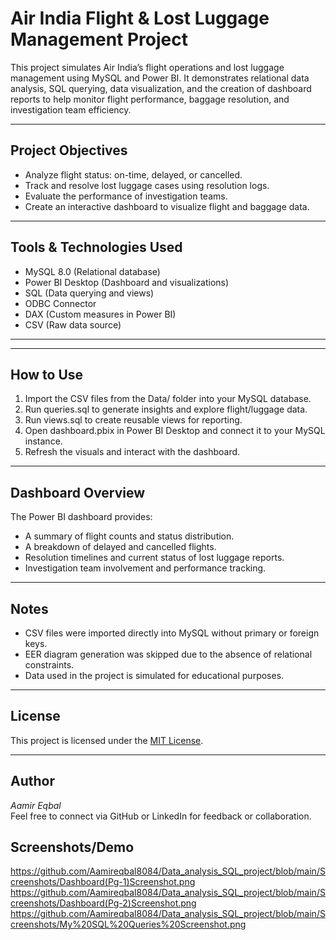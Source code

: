 # Air India Flight & Lost Luggage Management Project

This project simulates Air India’s flight operations and lost luggage management using MySQL and Power BI. It demonstrates relational data analysis, SQL querying, data visualization, and the creation of dashboard reports to help monitor flight performance, baggage resolution, and investigation team efficiency.

---

## Project Objectives

- Analyze flight status: on-time, delayed, or cancelled.
- Track and resolve lost luggage cases using resolution logs.
- Evaluate the performance of investigation teams.
- Create an interactive dashboard to visualize flight and baggage data.

---

## Tools & Technologies Used

- MySQL 8.0 (Relational database)
- Power BI Desktop (Dashboard and visualizations)
- SQL (Data querying and views)
- ODBC Connector
- DAX (Custom measures in Power BI)
- CSV (Raw data source)

---

---

## How to Use

1. Import the CSV files from the Data/ folder into your MySQL database.
2. Run queries.sql to generate insights and explore flight/luggage data.
3. Run views.sql to create reusable views for reporting.
4. Open dashboard.pbix in Power BI Desktop and connect it to your MySQL instance.
5. Refresh the visuals and interact with the dashboard.

---

## Dashboard Overview

The Power BI dashboard provides:
- A summary of flight counts and status distribution.
- A breakdown of delayed and cancelled flights.
- Resolution timelines and current status of lost luggage reports.
- Investigation team involvement and performance tracking.

---

## Notes

- CSV files were imported directly into MySQL without primary or foreign keys.
- EER diagram generation was skipped due to the absence of relational constraints.
- Data used in the project is simulated for educational purposes.

---

## License

This project is licensed under the [MIT License](LICENSE).

---

## Author

*Aamir Eqbal*  
Feel free to connect via GitHub or LinkedIn for feedback or collaboration.



## Screenshots/Demo
https://github.com/Aamireqbal8084/Data_analysis_SQL_project/blob/main/Screenshots/Dashboard(Pg-1)Screenshot.png
https://github.com/Aamireqbal8084/Data_analysis_SQL_project/blob/main/Screenshots/Dashboard(Pg-2)Screenshot.png
https://github.com/Aamireqbal8084/Data_analysis_SQL_project/blob/main/Screenshots/My%20SQL%20Queries%20Screenshot.png
